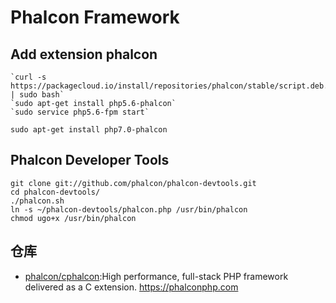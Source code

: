 # Phalcon Framework

## Add extension phalcon

```
`curl -s https://packagecloud.io/install/repositories/phalcon/stable/script.deb.sh | sudo bash`
`sudo apt-get install php5.6-phalcon`
`sudo service php5.6-fpm start`

sudo apt-get install php7.0-phalcon
```

## Phalcon Developer Tools

```
git clone git://github.com/phalcon/phalcon-devtools.git
cd phalcon-devtools/
./phalcon.sh
ln -s ~/phalcon-devtools/phalcon.php /usr/bin/phalcon
chmod ugo+x /usr/bin/phalcon
```

## 仓库

- [phalcon/cphalcon](https://github.com/phalcon/cphalcon):High performance, full-stack PHP framework delivered as a C extension. <https://phalconphp.com>
